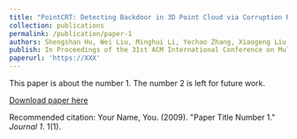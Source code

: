 ```yaml
---
title: "PointCRT: Detecting Backdoor in 3D Point Cloud via Corruption Robustness"
collection: publications
permalink: /publication/paper-1
authors: Shengshan Hu, Wei Liu, Minghui Li, Yechao Zhang, Xiaogeng Liu, **Xianlong Wang**, Leo Yu Zhang, and Junhui Hou
publish: In Proceedings of the 31st ACM International Conference on Multimedia (MM'23)
paperurl: 'https://XXX'
---
```

This paper is about the number 1. The number 2 is left for future work.

[Download paper here](http://wxldragon.github.io/files/paper1.pdf)

Recommended citation: Your Name, You. (2009). "Paper Title Number 1." <i>Journal 1</i>. 1(1).
